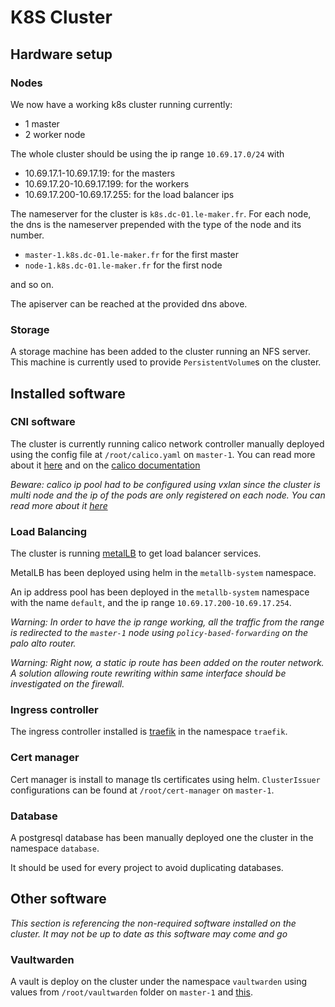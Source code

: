 # K8S Cluster

## Hardware setup

### Nodes

We now have a working k8s cluster running currently:
- 1 master
- 2 worker node

The whole cluster should be using the ip range
`10.69.17.0/24`
with
- 10.69.17.1-10.69.17.19: for the masters
- 10.69.17.20-10.69.17.199: for the workers
- 10.69.17.200-10.69.17.255: for the load balancer ips

The nameserver for the cluster is `k8s.dc-01.le-maker.fr`.
For each node, the dns is the nameserver prepended with the type
of the node and its number.
- `master-1.k8s.dc-01.le-maker.fr` for the first master
- `node-1.k8s.dc-01.le-maker.fr` for the first node

and so on.

The apiserver can be reached at the provided dns above.

### Storage

A storage machine has been added to the cluster running an NFS
server. This machine is currently used to provide `PersistentVolume`s
on the cluster.

## Installed software

### CNI software 

The cluster is currently running calico network controller
manually deployed using the config file at `/root/calico.yaml` on
`master-1`.
You can read more about it [here](https://www.golinuxcloud.com/calico-kubernetes/)
and on the [calico documentation](https://docs.tigera.io/calico/latest/about/)

*Beware: calico ip pool had to be configured using vxlan since
the cluster is multi node and the ip of the pods are only registered
on each node. You can read more about it [here](https://docs.tigera.io/calico/latest/networking/configuring/vxlan-ipip)*

### Load Balancing

The cluster is running [metalLB](https://metallb.universe.tf/) to get load
balancer services.

MetalLB has been deployed using helm in the `metallb-system` namespace.

An ip address pool has been deployed in the `metallb-system` namespace with
the name `default`, and the ip range `10.69.17.200-10.69.17.254`.

*Warning: In order to have the ip range working, all the traffic from
the range is redirected to the `master-1` node using `policy-based-forwarding`
on the palo alto router.*

*Warning: Right now, a static ip route has been added on the router network.
A solution allowing route rewriting within same interface should be
investigated on the firewall.*

### Ingress controller

The ingress controller installed is
[traefik](https://platform9.com/learn/v1.0/tutorials/traefik-ingress)
in the namespace `traefik`.

### Cert manager

Cert manager is install to manage tls certificates using helm.
`ClusterIssuer` configurations can be found at `/root/cert-manager`
on `master-1`.

### Database

A postgresql database has been manually deployed
one the cluster in the namespace `database`.

It should be used for every project to avoid duplicating databases.

## Other software

*This section is referencing the non-required software
installed on the cluster. It may not be up to date as this
software may come and go*

### Vaultwarden

A vault is deploy on the cluster under the namespace
`vaultwarden` using values from `/root/vaultwarden`
folder on `master-1` and [this](https://github.com/guerzon/vaultwarden).
